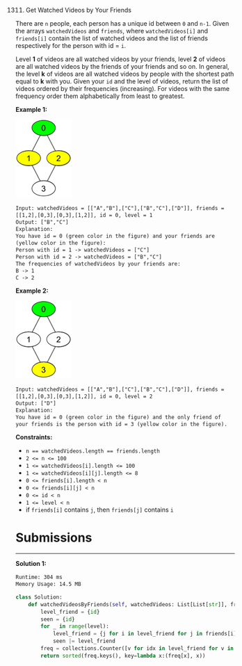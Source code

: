 1311. Get Watched Videos by Your Friends

There are `n` people, each person has a unique id between `0` and `n-1`. Given the arrays `watchedVideos` and `friends`, where `watchedVideos[i]` and `friends[i]` contain the list of watched videos and the list of friends respectively for the person with id = `i`.

Level **1** of videos are all watched videos by your friends, level **2** of videos are all watched videos by the friends of your friends and so on. In general, the level **k** of videos are all watched videos by people with the shortest path equal to **k** with you. Given your `id` and the level of videos, return the list of videos ordered by their frequencies (increasing). For videos with the same frequency order them alphabetically from least to greatest. 

 

**Example 1:**

![1311_leetcode_friends_1.png](img/1311_leetcode_friends_1.png)
```
Input: watchedVideos = [["A","B"],["C"],["B","C"],["D"]], friends = [[1,2],[0,3],[0,3],[1,2]], id = 0, level = 1
Output: ["B","C"] 
Explanation: 
You have id = 0 (green color in the figure) and your friends are (yellow color in the figure):
Person with id = 1 -> watchedVideos = ["C"] 
Person with id = 2 -> watchedVideos = ["B","C"] 
The frequencies of watchedVideos by your friends are: 
B -> 1 
C -> 2
```

**Example 2:**

![1311_leetcode_friends_2.png](img/1311_leetcode_friends_2.png)
```
Input: watchedVideos = [["A","B"],["C"],["B","C"],["D"]], friends = [[1,2],[0,3],[0,3],[1,2]], id = 0, level = 2
Output: ["D"]
Explanation: 
You have id = 0 (green color in the figure) and the only friend of your friends is the person with id = 3 (yellow color in the figure).
```

**Constraints:**

* `n == watchedVideos.length == friends.length`
* `2 <= n <= 100`
* `1 <= watchedVideos[i].length <= 100`
* `1 <= watchedVideos[i][j].length <= 8`
* `0 <= friends[i].length < n`
* `0 <= friends[i][j] < n`
* `0 <= id < n`
* `1 <= level < n`
* if `friends[i]` contains `j`, then `friends[j]` contains `i`

# Submissions
---
**Solution 1:**
```
Runtime: 304 ms
Memory Usage: 14.5 MB
```
```python
class Solution:
    def watchedVideosByFriends(self, watchedVideos: List[List[str]], friends: List[List[int]], id: int, level: int) -> List[str]:
        level_friend = {id}
        seen = {id}
        for _ in range(level):
            level_friend = {j for i in level_friend for j in friends[i] if j not in seen}
            seen |= level_friend
        freq = collections.Counter([v for idx in level_friend for v in watchedVideos[idx]])
        return sorted(freq.keys(), key=lambda x:(freq[x], x))
```